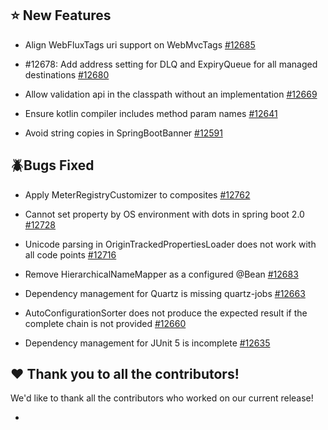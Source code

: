 ## :star: New Features

* Align WebFluxTags uri support on WebMvcTags [#12685](https://api.gitlab.com/repos/spring-projects/spring-boot/issues/12685)

* #12678: Add address setting for DLQ and ExpiryQueue for all managed destinations [#12680](https://api.gitlab.com/repos/spring-projects/spring-boot/issues/12680)

* Allow validation api in the classpath without an implementation [#12669](https://api.gitlab.com/repos/spring-projects/spring-boot/issues/12669)

* Ensure kotlin compiler includes method param names [#12641](https://api.gitlab.com/repos/spring-projects/spring-boot/issues/12641)

* Avoid string copies in SpringBootBanner [#12591](https://api.gitlab.com/repos/spring-projects/spring-boot/issues/12591)

## :beetle:Bugs Fixed

* Apply MeterRegistryCustomizer to composites [#12762](https://api.gitlab.com/repos/spring-projects/spring-boot/issues/12762)

* Cannot set property by OS environment with dots  in spring boot 2.0 [#12728](https://api.gitlab.com/repos/spring-projects/spring-boot/issues/12728)

* Unicode parsing in OriginTrackedPropertiesLoader does not work with all code points [#12716](https://api.gitlab.com/repos/spring-projects/spring-boot/issues/12716)

* Remove HierarchicalNameMapper as a configured @Bean [#12683](https://api.gitlab.com/repos/spring-projects/spring-boot/issues/12683)

* Dependency management for Quartz is missing quartz-jobs [#12663](https://api.gitlab.com/repos/spring-projects/spring-boot/issues/12663)

* AutoConfigurationSorter does not produce the expected result if the complete chain is not provided [#12660](https://api.gitlab.com/repos/spring-projects/spring-boot/issues/12660)

* Dependency management for JUnit 5 is incomplete [#12635](https://api.gitlab.com/repos/spring-projects/spring-boot/issues/12635)

## :heart: Thank you to all the contributors!

We'd like to thank all the contributors who worked on our current release!

*



